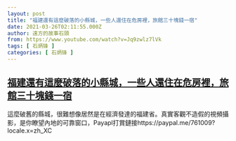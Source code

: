 ```yaml
---
layout: post
title: "福建還有這麼破落的小縣城，一些人還住在危房裡，旅館三十塊錢一宿"
date: 2021-03-26T02:11:55.000Z
author: 遠方的故事石頭
from: https://www.youtube.com/watch?v=Jq9zwlz7lVk
tags: [ 石炳锋 ]
categories: [ 石炳锋 ]
---
```

<!--1616724715000-->
[福建還有這麼破落的小縣城，一些人還住在危房裡，旅館三十塊錢一宿](https://www.youtube.com/watch?v=Jq9zwlz7lVk)
------

<div>
這麼破舊的縣城，很難想像居然是在經濟發達的福建省。真實客觀不造假的視頻攝影，是你瞭望內地的可靠窗口，Payapl打賞鏈接https://paypal.me/761009?locale.x=zh_XC
</div>
